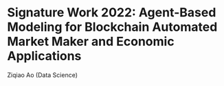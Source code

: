 # Signature Work 2022: Agent-Based Modeling for Blockchain Automated Market Maker and Economic Applications

Ziqiao Ao (Data Science)
